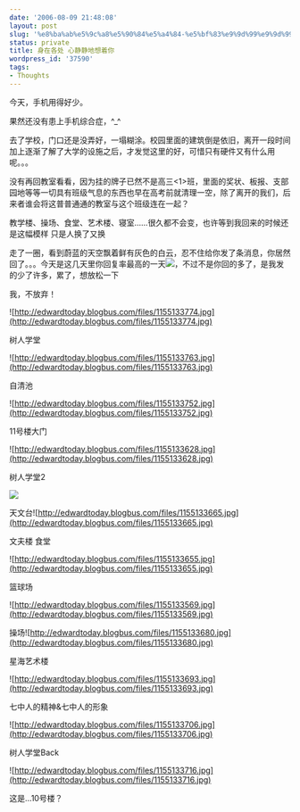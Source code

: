```yaml
---
date: '2006-08-09 21:48:08'
layout: post
slug: '%e8%ba%ab%e5%9c%a8%e5%90%84%e5%a4%84-%e5%bf%83%e9%9d%99%e9%9d%99%e5%9c%b0%e6%83%b3%e7%9d%80%e4%bd%a0'
status: private
title: 身在各处 心静静地想着你
wordpress_id: '37590'
tags:
- Thoughts
---
```


今天，手机用得好少。

果然还没有患上手机综合症，^_^

去了学校，门口还是没弄好，一塌糊涂。校园里面的建筑倒是依旧，离开一段时间加上逐渐了解了大学的设施之后，才发觉这里的好，可惜只有硬件又有什么用呢。。。

没有再回教室看看，因为挂的牌子已然不是高三<1>班，里面的奖状、板报、支部园地等等一切具有班级气息的东西也早在高考前就清理一空，除了离开的我们，后来者谁会将这普普通通的教室与这个班级连在一起？

教学楼、操场、食堂、艺术楼、寝室……很久都不会变，也许等到我回来的时候还是这幅模样 只是人换了又换

走了一圈，看到蔚蓝的天空飘着鲜有灰色的白云，忍不住给你发了条消息，你居然回了。。。今天是这几天里你回复率最高的一天![](http://public.blogbus.com/public/smiles/01-11.gif)，不过不是你回的多了，是我发的少了许多，累了，想放松一下

我，不放弃！

![http://edwardtoday.blogbus.com/files/1155133774.jpg](http://edwardtoday.blogbus.com/files/1155133774.jpg)

树人学堂

![http://edwardtoday.blogbus.com/files/1155133763.jpg](http://edwardtoday.blogbus.com/files/1155133763.jpg)

自清池

![http://edwardtoday.blogbus.com/files/1155133752.jpg](http://edwardtoday.blogbus.com/files/1155133752.jpg)

11号楼大门

![http://edwardtoday.blogbus.com/files/1155133628.jpg](http://edwardtoday.blogbus.com/files/1155133628.jpg)

树人学堂2

![](http://edwardtoday.blogbus.com/files/1155133615.jpg)

天文台![http://edwardtoday.blogbus.com/files/1155133665.jpg](http://edwardtoday.blogbus.com/files/1155133665.jpg)

文夫楼 食堂

![http://edwardtoday.blogbus.com/files/1155133655.jpg](http://edwardtoday.blogbus.com/files/1155133655.jpg)

篮球场

![http://edwardtoday.blogbus.com/files/1155133569.jpg](http://edwardtoday.blogbus.com/files/1155133569.jpg)

操场![http://edwardtoday.blogbus.com/files/1155133680.jpg](http://edwardtoday.blogbus.com/files/1155133680.jpg)

星海艺术楼

![http://edwardtoday.blogbus.com/files/1155133693.jpg](http://edwardtoday.blogbus.com/files/1155133693.jpg)

七中人的精神&七中人的形象

![http://edwardtoday.blogbus.com/files/1155133706.jpg](http://edwardtoday.blogbus.com/files/1155133706.jpg)

树人学堂Back

![http://edwardtoday.blogbus.com/files/1155133716.jpg](http://edwardtoday.blogbus.com/files/1155133716.jpg)

这是...10号楼？


